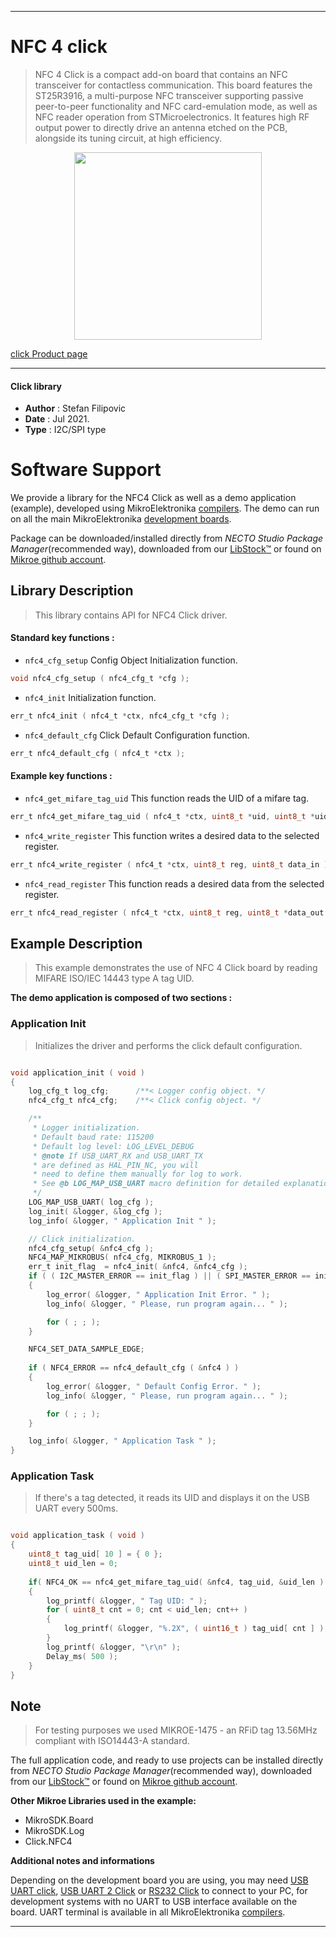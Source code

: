 
---
# NFC 4 click

> NFC 4 Click is a compact add-on board that contains an NFC transceiver for contactless communication. This board features the ST25R3916, a multi-purpose NFC transceiver supporting passive peer-to-peer functionality and NFC card-emulation mode, as well as NFC reader operation from STMicroelectronics. It features high RF output power to directly drive an antenna etched on the PCB, alongside its tuning circuit, at high efficiency.

<p align="center">
  <img src="https://download.mikroe.com/images/click_for_ide/nfc4_click.png" height=300px>
</p>

[click Product page](https://www.mikroe.com/nfc-4-click)

---


#### Click library

- **Author**        : Stefan Filipovic
- **Date**          : Jul 2021.
- **Type**          : I2C/SPI type


# Software Support

We provide a library for the NFC4 Click
as well as a demo application (example), developed using MikroElektronika
[compilers](https://www.mikroe.com/necto-studio).
The demo can run on all the main MikroElektronika [development boards](https://www.mikroe.com/development-boards).

Package can be downloaded/installed directly from *NECTO Studio Package Manager*(recommended way), downloaded from our [LibStock&trade;](https://libstock.mikroe.com) or found on [Mikroe github account](https://github.com/MikroElektronika/mikrosdk_click_v2/tree/master/clicks).

## Library Description

> This library contains API for NFC4 Click driver.

#### Standard key functions :

- `nfc4_cfg_setup` Config Object Initialization function.
```c
void nfc4_cfg_setup ( nfc4_cfg_t *cfg );
```

- `nfc4_init` Initialization function.
```c
err_t nfc4_init ( nfc4_t *ctx, nfc4_cfg_t *cfg );
```

- `nfc4_default_cfg` Click Default Configuration function.
```c
err_t nfc4_default_cfg ( nfc4_t *ctx );
```

#### Example key functions :

- `nfc4_get_mifare_tag_uid` This function reads the UID of a mifare tag.
```c
err_t nfc4_get_mifare_tag_uid ( nfc4_t *ctx, uint8_t *uid, uint8_t *uid_len );
```

- `nfc4_write_register` This function writes a desired data to the selected register.
```c
err_t nfc4_write_register ( nfc4_t *ctx, uint8_t reg, uint8_t data_in );
```

- `nfc4_read_register` This function reads a desired data from the selected register.
```c
err_t nfc4_read_register ( nfc4_t *ctx, uint8_t reg, uint8_t *data_out );
```

## Example Description

> This example demonstrates the use of NFC 4 Click board by reading MIFARE ISO/IEC 14443 type A tag UID.

**The demo application is composed of two sections :**

### Application Init

> Initializes the driver and performs the click default configuration.

```c

void application_init ( void )
{
    log_cfg_t log_cfg;      /**< Logger config object. */
    nfc4_cfg_t nfc4_cfg;    /**< Click config object. */

    /** 
     * Logger initialization.
     * Default baud rate: 115200
     * Default log level: LOG_LEVEL_DEBUG
     * @note If USB_UART_RX and USB_UART_TX 
     * are defined as HAL_PIN_NC, you will 
     * need to define them manually for log to work. 
     * See @b LOG_MAP_USB_UART macro definition for detailed explanation.
     */
    LOG_MAP_USB_UART( log_cfg );
    log_init( &logger, &log_cfg );
    log_info( &logger, " Application Init " );

    // Click initialization.
    nfc4_cfg_setup( &nfc4_cfg );
    NFC4_MAP_MIKROBUS( nfc4_cfg, MIKROBUS_1 );
    err_t init_flag  = nfc4_init( &nfc4, &nfc4_cfg );
    if ( ( I2C_MASTER_ERROR == init_flag ) || ( SPI_MASTER_ERROR == init_flag ) )
    {
        log_error( &logger, " Application Init Error. " );
        log_info( &logger, " Please, run program again... " );

        for ( ; ; );
    }

    NFC4_SET_DATA_SAMPLE_EDGE;
    
    if ( NFC4_ERROR == nfc4_default_cfg ( &nfc4 ) )
    {
        log_error( &logger, " Default Config Error. " );
        log_info( &logger, " Please, run program again... " );

        for ( ; ; );
    }

    log_info( &logger, " Application Task " );
}

```

### Application Task

> If there's a tag detected, it reads its UID and displays it on the USB UART every 500ms.

```c

void application_task ( void )
{
    uint8_t tag_uid[ 10 ] = { 0 };
    uint8_t uid_len = 0;
    
    if( NFC4_OK == nfc4_get_mifare_tag_uid( &nfc4, tag_uid, &uid_len ) )
    {
        log_printf( &logger, " Tag UID: " );
        for ( uint8_t cnt = 0; cnt < uid_len; cnt++ )
        {
            log_printf( &logger, "%.2X", ( uint16_t ) tag_uid[ cnt ] );
        }
        log_printf( &logger, "\r\n" );
        Delay_ms( 500 );
    }
}

```

## Note

> For testing purposes we used MIKROE-1475 - an RFiD tag 13.56MHz compliant with ISO14443-A standard.

The full application code, and ready to use projects can be installed directly from *NECTO Studio Package Manager*(recommended way), downloaded from our [LibStock&trade;](https://libstock.mikroe.com) or found on [Mikroe github account](https://github.com/MikroElektronika/mikrosdk_click_v2/tree/master/clicks).

**Other Mikroe Libraries used in the example:**

- MikroSDK.Board
- MikroSDK.Log
- Click.NFC4

**Additional notes and informations**

Depending on the development board you are using, you may need
[USB UART click](https://www.mikroe.com/usb-uart-click),
[USB UART 2 Click](https://www.mikroe.com/usb-uart-2-click) or
[RS232 Click](https://www.mikroe.com/rs232-click) to connect to your PC, for
development systems with no UART to USB interface available on the board. UART
terminal is available in all MikroElektronika
[compilers](https://shop.mikroe.com/compilers).

---
